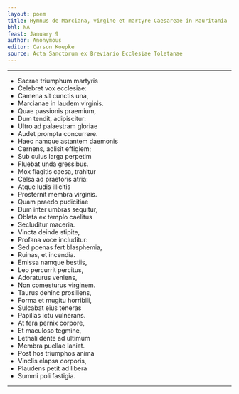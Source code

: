 ```yaml
---
layout: poem
title: Hymnus de Marciana, virgine et martyre Caesareae in Mauritania
bhl: NA
feast: January 9
author: Anonymous
editor: Carson Koepke
source: Acta Sanctorum ex Breviario Ecclesiae Toletanae
---
```


---

- Sacrae triumphum martyris
- Celebret vox ecclesiae:
- Camena sit cunctis una,
- Marcianae in laudem virginis.
&nbsp;
- Quae passionis praemium,
- Dum tendit, adipiscitur:
- Ultro ad palaestram gloriae
- Audet prompta concurrere.
      
- Haec namque astantem daemonis
- Cernens, adlisit effigiem;
- Sub cuius larga perpetim
- Fluebat unda gressibus.
      
- Mox flagitis caesa, trahitur
- Celsa ad praetoris atria:
- Atque ludis illicitis
- Prosternit membra virginis.
      
- Quam praedo pudicitiae
- Dum inter umbras sequitur,
- Oblata ex templo caelitus
- Secluditur maceria.
      
- Vincta deinde stipite,
- Profana voce includitur:
- Sed poenas fert blasphemia,
- Ruinas, et incendia.
      
- Emissa namque bestiis,
- Leo percurrit percitus,
- Adoraturus veniens,
- Non comesturus virginem.
      
- Taurus dehinc prosiliens,
- Forma et mugitu horribili,
- Sulcabat eius teneras
- Papillas ictu vulnerans.
      
- At fera pernix corpore,
- Et maculoso tegmine,
- Lethali dente ad ultimum
- Membra puellae laniat.
      
- Post hos triumphos anima
- Vinclis elapsa corporis,
- Plaudens petit ad libera
- Summi poli fastigia.

---
